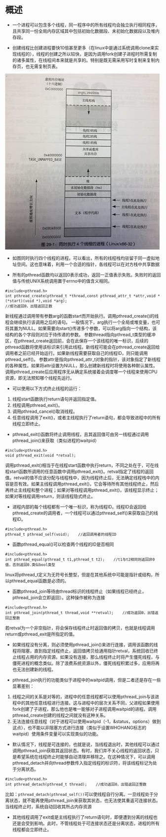 # 概述
- 一个进程可以包含多个线程，同一程序中的所有线程均会独立执行相同程序，且共享同一份全局内存区域其中包括初始化数据段、未初始化数据段以及堆内存段。

- 创建线程比创建进程要快10倍甚至更多（在linux中是通过系统调用clone来实现线程的），线程的创建之所以较快，是因为调用fork创建子进程时所需复制的诸多属性，在线程间本来就是共享的。特别是既无需采用写时复制来复制内存页，也无需复制页表。

![](https://raw.githubusercontent.com/chenghui-li/blog-photos/af460f33f8c93f075cb2d0e1cff6ede43403fcd6/%E7%BA%BF%E7%A8%8B/IMG_4380.jpg)
- 如图同时执行四个线程的进程。可以看出，所有的线程栈均驻留于同一虚拟地址空间。这也意味着，利用一个合适的指针，各线程可以在对方栈中共享数据

- 所有的pthread函数均以返回0表示成功，返回一正值表示失败。失败时的返回值与传统UNIX系统调用置于errno中的值含义相同。

```
#include<pthread.h>
int pthread_create(pthread_t *thread,const pthread_attr_t *attr,void *(*start)(void *),void *arg);
//成功返回0，出错返回正数
```
新线程通过调用带有参数arg的函数start而开始执行。调用pthread_create()的线程会继续执行该调用之后的语句。
一般情况下，arg执行一个全局或堆变量，也可将其置为NULL。如果需要向start()传递多个参数，可以将arg指向一个结构，该结构的各个字段则对应于待传递的参数。
参数thread指向pthread_t类型的缓冲区，在pthread_create返回前，会在此保存一个该线程的唯一标识，后续的pthread函数将使用该标识来引用此线程。新线程可能会在pthread_create返回给调用者之前已经开始运行。如果新线程需要获取自己的线程ID，则只能调用pthread_self()。
参数attr是指向pthread_attr_t对象的指针，该对象指定了新线程的各种属性。如果将attr设置为NULL，那么创建新线程时将使用各种默认属性。
调用pthread_create后应用程序无从确定系统接着会调度哪一个线程来使用CPU资源，即无法预知哪个线程先运行。

- 可以使用以下方式终止线程的运行：
1. 线程start函数执行return语句并返回指定值。
2. 线程调用pthread_exit()。
3. 调用pthread_cancel()取消线程。
4. 任意线程调用了exit()，或者主线程执行了return语句，都会导致进程中的所有线程立即终止。

- pthread_exit()函数将终止调用线程，且其返回值可由另一线程通过调用pthread_join()来获取（类似进程的waitpid）
```
#include<pthread.h>
void pthread_exit(void *retval);
```
调用pthread_exit()相当于在线程start函数中执行return，不同之处在于，可在线程start函数所调用的任意函数中调用pthread_exit()。retval指定了线程的返回值。retval的值不应该分配与线程栈中，因为线程终止后，无法确定线程栈中的内容是否有效。如果主线程调用pthread_exit()，它会等待所有其他线程终止，然后再终止主线程和整个进程；如果对等线程调用pthread_exit()，该线程显示终止；如果对等线程调用return，则该线程隐式终止。

- 进程内部的每个线程都有一个唯一标识，称为线程ID。线程ID会返回给pthread_create的调用者，一个线程可以通过pthread_self()来获取自己的线程ID。
```
#include<pthread.h>
pthread_t pthread_self(void);    //返回调用者的线程ID
```

- 函数pthread_equal()可以检查两个线程的ID是否相同
```
#include<pthread.h>
int pthread_equal(pthread_t t1,pthread_t t2);    //t1与t2相同则返回非0值，否则返回0.类似bool类型
```
linux将pthread_t定义为无符号长整型，但是在其他系统中可能是指针或结构，所以pthread_equal函数是必须的。

- 函数pthread_join等待由thread标识的线程终止（如果线程已经终止，pthread_join会立即返回）。这种操作被称为连接
```
#include<pthread.h>
int pthread_join(pthread_t thread,void **retval);    //成功返回0，出错返回正整数
```
若retval为一个非空指针，将会保存线程终止时返回值的拷贝，也就是线程调用return或pthread_exit是所指定的值。

- 如果线程没有分离，则必须使用pthread_join()来进行连接，调用该函数的线程将阻塞，直到指定线程终止，返回值拷贝给通用指针retval，系统回收已终止线程占用的内存资源。如果没有连接，那么线程终止时将产生僵死线程，与僵死进程的概念类似。除了浪费系统资源以外，僵死线程积累过多，应用将再也无法创建新的线程。

- pthread_join执行的功能类似于进程中的waitpid调用，但是二者还是存在一些显著差别：
1. 线程之间的关系是对等的，进程中的任意线程都可以使用pthread_join与该进程中的其他任意线程进行连接。这与进程中的层次关系不同，父进程如果使用fork创建了子进程，那么他也是唯一能够对子进程调用waitpid的进程。调用pthread_create创建的线程之间就没有这种关系。
2. 无法连接任意线程（对于进程可以使用waitpid（-1，&status，options）做到这点），也不能以非阻塞方式进行连接（类似于设置WHOHANG标志的waitpid）使用条件变量可以实现类似的功能。

- 默认情况下，线程是可连接的，也就是说，当线程退出时，其他线程可以通过调用pthread_join获取其返回状态。有时，我们并不关心线程的返回状态，只是希望系统在线程终止时能够自动清理并移除之。在这种情况下，可以调用pthread_detach并向thread参数传入指定线程的标识符，将该线程标记为处于分离状态。
```
#include<pthread.h>
int pthread_detach(pthread_t thread);    //成功返回0，出错返回正整数
```
比如：`pthread_detach(pthread_self())`可以使线程自行分离。一旦线程处于分离状态，就不能再使用pthread_join来获取其状态，也无法使其重返可连接状态。当线程终止时，系统自动回收其所占内存资源

- 其他线程调用了exit或是主线程执行了return语句时，即便遭到分离的线程也还是会受到影响。此时，不管线程处于可连接状态还是分离状态，进程的所有线程都会立即终止。